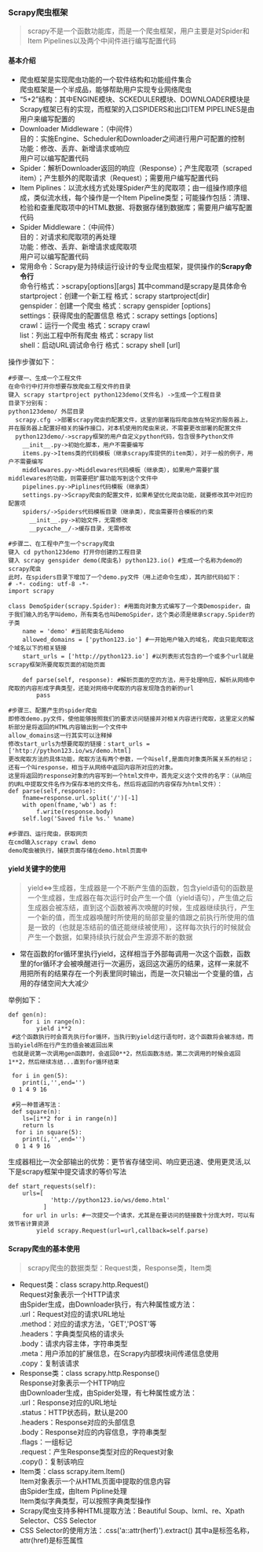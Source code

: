 ### Scrapy爬虫框架
>scrapy不是一个函数功能库，而是一个爬虫框架，用户主要是对Spider和Item Pipelines以及两个中间件进行编写配置代码
#### 基本介绍
- 爬虫框架是实现爬虫功能的一个软件结构和功能组件集合<br>
爬虫框架是一个半成品，能够帮助用户实现专业网络爬虫<br>
- “5+2”结构：其中ENGINE模块、SCKEDULER模块、DOWNLOADER模块是Scrapy框架已有的实现，而框架的入口SPIDERS和出口ITEM PIPELINES是由用户来编写配置的
- Downloader Middleware：（中间件）<br>
目的：实施Engine、Scheduler和Downloader之间进行用户可配置的控制<br>
功能：修改、丢弃、新增请求或响应<br>
用户可以编写配置代码<br>
- Spider：解析Downloader返回的响应（Response）；产生爬取项（scraped item）；产生额外的爬取请求（Request）；需要用户编写配置代码
- Item Piplines：以流水线方式处理Spider产生的爬取项；由一组操作顺序组成，类似流水线，每个操作是一个Item Pipeline类型；可能操作包括：清理、检验和查重爬取项中的HTML数据、将数据存储到数据库；需要用户编写配置代码
- Spider Middleware：（中间件）<br>
目的：对请求和爬取项的再处理<br>
功能：修改、丢弃、新增请求或爬取项<br>
用户可以编写配置代码<br>
- 常用命令：Scrapy是为持续运行设计的专业爬虫框架，提供操作的**Scrapy命令行**<br>
命令行格式：>scrapy<command>[options][args] 其中command是scrapy是具体命令<br>
startproject：创建一个新工程 格式：scrapy startproject<name>[dir]<br>
genspider：创建一个爬虫 格式：scrapy genspider [options]<name><domain><br> 
settings：获得爬虫的配置信息 格式：scrapy settings [options]<br>
crawl：运行一个爬虫 格式：scrapy crawl<spider><br>
list：列出工程中所有爬虫 格式：scrapy list<br>
shell：启动URL调试命令行 格式：scrapy shell [url]<br>

操作步骤如下：
    
    #步骤一、生成一个工程文件
    在命令行中打开你想要存放爬虫工程文件的目录
    键入 scrapy startproject python123demo(文件名) ->生成一个工程目录
    目录下分别有：
    python123demo/ 外层目录
      scrapy.cfg ->部署scrapy爬虫的配置文件，这里的部署指将爬虫放在特定的服务器上，并在服务器上配置好相关的操作接口，对本机使用的爬虫来说，不需要更改部署的配置文件
      python123demo/->scrapy框架的用户自定义python代码，包含很多Python文件
        __init__.py->初始化脚本，用户不需要编写
        items.py->Items类的代码模板（继承scrapy库提供的item类），对于一般的例子，用户不需要编写
        middlewares.py->Middlewares代码模板（继承类），如果用户需要扩展middlewares的功能，则需要把扩展功能写到这个文件中
        pipelines.py->Piplines代码模板（继承类）
        settings.py->Scrapy爬虫的配置文件，如果希望优化爬虫功能，就要修改其中对应的配置项
        spiders/->Spiders代码模板目录（继承类），爬虫需要符合模板的约束
          __init__.py->初始文件，无需修改
          __pycache__/->缓存目录，无需修改

    #步骤二、在工程中产生一个scrapy爬虫
    键入 cd python123demo 打开你创建的工程目录
    键入 scrapy genspider demo(爬虫名) python123.io() #生成一个名称为demo的scrapy爬虫
    此时，在spiders目录下增加了一个demo.py文件（用上述命令生成），其内部代码如下：
    # -*- coding: utf-8 -*-
    import scrapy

    class DemoSpider(scrapy.Spider): #用面向对象方式编写了一个类Demospider，由于我们输入的名字叫demo，所有类名也叫DemoSpider，这个类必须是继承scrapy.Spider的子类
        name = 'demo' #当前爬虫名叫demo
        allowed_domains = ['python123.io'] #一开始用户输入的域名，爬虫只能爬取这个域名以下的相关链接
        start_urls = ['http://python123.io'] #以列表形式包含的一个或多个url就是scrapy框架所要爬取页面的初始页面

        def parse(self, response): #解析页面的空的方法，用于处理响应，解析从网络中爬取的内容形成字典类型，还能对网络中爬取的内容发现隐含的新的url
            pass
    
    #步骤三、配置产生的spider爬虫
    即修改demo.py文件，使他能够按照我们的要求访问链接并对相关内容进行爬取，这里定义的解析部分是将返回的HTML内容输出到一个文件中
    allow_domains这一行其实可以注释掉
    修改start_urls为想要爬取的链接：start_urls = ['http://python123.io/ws/demo.html]
    更改爬取方法的具体功能，爬取方法有两个参数，一个叫self,是面向对象类所属关系的标记；还有一个叫response，相当于从网络中返回内容所对应的对象。
    这里将返回的response对象的内容写到一个html文件中，首先定义这个文件的名字：（从响应的URL中提取文件名作为保存本地的文件名，然后将返回的内容保存为html文件）：
    def parse(self,response):
        fname=response.url.split('/')[-1]
        with open(fname,'wb') as f:
            f.write(response.body)
        self.log('Saved file %s.' %name)
    
    #步骤四、运行爬虫，获取网页
    在cmd输入scrapy crawl demo
    demo爬虫被执行，捕获页面存储在demo.html页面中

#### yield关键字的使用
>yield<=>生成器，生成器是一个不断产生值的函数，包含yield语句的函数是一个生成器，生成器在每次运行时会产生一个值（yield语句），产生值之后生成器会被冻结，直到这个函数被再次唤醒的时候，生成器继续执行，产生一个新的值，而生成器唤醒时所使用的局部变量的值跟之前执行所使用的值是一致的（也就是冻结前的值还能继续被使用），这样每次执行的时候就会产生一个数据，如果持续执行就会产生源源不断的数据
- 常在函数的for循环里执行yield，这样相当于外部每调用一次这个函数，函数里的for循环才会被唤醒进行一次遍历，返回这次遍历的结果，这样一来就不用把所有的结果存在一个列表里同时输出，而是一次只输出一个变量的值，占用的存储空间大大减少

举例如下：

    def gen(n):
        for i in range(n):
            yield i**2
     #这个函数执行时会首先执行for循环，当执行到yield这行语句时，这个函数将会被冻结，而当前yield所在行产生的值会被返回出来
     也就是说第一次调用gen函数时，会返回0**2，然后函数冻结，第二次调用的时候会返回1**2，然后继续冻结...直到for循环结束
     
     for i in gen(5):
        print(i,'',end='')
     0 1 4 9 16
     
     #另一种普通写法：
     def square(n):
        ls=[i**2 for i in range(n)]
        return ls
      for i in square(5):
        print(i,'',end='')
      0 1 4 9 16
生成器相比一次全部输出的优势：更节省存储空间、响应更迅速、使用更灵活,以下是scrapy框架中提交请求的等价写法

    def start_requests(self):
        urls=[
                'http://python123.io/ws/demo.html'
              ]
        for url in urls: #一次提交一个请求，尤其是在要访问的链接数十分庞大时，可以有效节省计算资源
            yield scrapy.Request(url=url,callback=self.parse)

#### Scrapy爬虫的基本使用
>scrapy爬虫的数据类型：Request类，Response类，Item类
- Request类：class scrapy.http.Request()<br>
Request对象表示一个HTTP请求<br>
由Spider生成，由Downloader执行，有六种属性或方法：<br>
.url：Request对应的请求URL地址<br>
.method：对应的请求方法，'GET','POST'等<br>
.headers：字典类型风格的请求头<br>
.body：请求内容主体，字符串类型<br>
.meta：用户添加的扩展信息，在Scrapy内部模块间传递信息使用<br>
.copy：复制该请求<br>
- Response类：class scrapy.http.Response()<br>
Response对象表示一个HTTP响应<br>
由Downloader生成，由Spider处理，有七种属性或方法：<br>
.url：Response对应的URL地址<br>
.status：HTTP状态码，默认是200<br>
.headers：Response对应的头部信息<br>
.body：Response对应的内容信息，字符串类型<br>
.flags：一组标记<br>
.request：产生Response类型对应的Request对象<br>
.copy()：复制该响应<br>
- Item类：class scrapy.item.Item()<br>
Item对象表示一个从HTML页面中提取的信息内容<br>
由Spider生成，由Item Pipline处理<br>
Item类似字典类型，可以按照字典类型操作<br>
- Scrapy爬虫支持多种HTML提取方法：Beautiful Soup、lxml、re、Xpath Selector、CSS Selector
- CSS Selector的使用方法：<HTML>.css('a::attr(herf)').extract() 其中a是标签名称，attr(href)是标签属性
